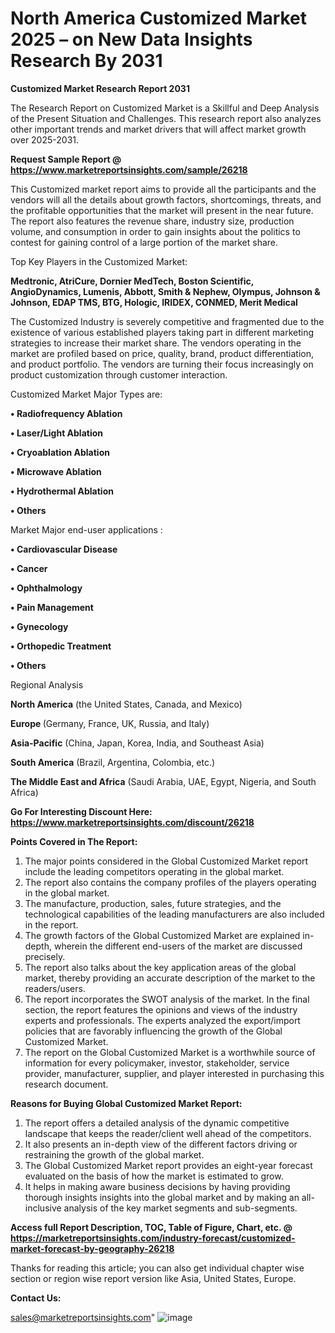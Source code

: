 # North America Customized Market 2025 – on New Data Insights Research By 2031

<strong>Customized Market Research Report 2031</strong>

The Research Report on Customized Market is a Skillful and Deep Analysis of the Present Situation and Challenges. This research report also analyzes other important trends and market drivers that will affect market growth over 2025-2031.

<strong>Request Sample Report @ <a href=https://www.marketreportsinsights.com/sample/26218>https://www.marketreportsinsights.com/sample/26218</a></strong>

This Customized market report aims to provide all the participants and the vendors will all the details about growth factors, shortcomings, threats, and the profitable opportunities that the market will present in the near future. The report also features the revenue share, industry size, production volume, and consumption in order to gain insights about the politics to contest for gaining control of a large portion of the market share.

Top Key Players in the Customized Market:

<strong>Medtronic, AtriCure, Dornier MedTech, Boston Scientific, AngioDynamics, Lumenis, Abbott, Smith & Nephew, Olympus, Johnson & Johnson, EDAP TMS, BTG, Hologic, IRIDEX, CONMED, Merit Medical</strong>

The Customized Industry is severely competitive and fragmented due to the existence of various established players taking part in different marketing strategies to increase their market share. The vendors operating in the market are profiled based on price, quality, brand, product differentiation, and product portfolio. The vendors are turning their focus increasingly on product customization through customer interaction.

Customized Market Major Types are:

<strong>• Radiofrequency Ablation

• Laser/Light Ablation

• Cryoablation Ablation

• Microwave Ablation

• Hydrothermal Ablation

• Others</strong>

Market Major end-user applications :

<strong>• Cardiovascular Disease

• Cancer

• Ophthalmology

• Pain Management

• Gynecology

• Orthopedic Treatment

• Others</strong>

Regional Analysis

</u><strong><b>North America</b></strong> (the United States, Canada, and Mexico)

<strong><b>Europe </b></strong>(Germany, France, UK, Russia, and Italy)

<strong><b>Asia-Pacific</b></strong> (China, Japan, Korea, India, and Southeast Asia)

<strong><b>South America</b></strong> (Brazil, Argentina, Colombia, etc.)

<strong><b>The Middle East and Africa</b></strong> (Saudi Arabia, UAE, Egypt, Nigeria, and South Africa)

<strong>Go For Interesting Discount Here: <a href=https://www.marketreportsinsights.com/discount/26218>https://www.marketreportsinsights.com/discount/26218</a></strong>

<strong>Points Covered in The Report:</strong>
<ol>
  <li>The major points considered in the Global Customized Market report include the leading competitors operating in the global market.</li>
  <li>The report also contains the company profiles of the players operating in the global market.</li>
  <li>The manufacture, production, sales, future strategies, and the technological capabilities of the leading manufacturers are also included in the report.</li>
  <li>The growth factors of the Global Customized Market are explained in-depth, wherein the different end-users of the market are discussed precisely.</li>
  <li>The report also talks about the key application areas of the global market, thereby providing an accurate description of the market to the readers/users.</li>
  <li>The report incorporates the SWOT analysis of the market. In the final section, the report features the opinions and views of the industry experts and professionals. The experts analyzed the export/import policies that are favorably influencing the growth of the Global Customized Market.</li>
  <li>The report on the Global Customized Market is a worthwhile source of information for every policymaker, investor, stakeholder, service provider, manufacturer, supplier, and player interested in purchasing this research document.</li>
</ol>
<strong>Reasons for Buying Global Customized Market Report:</strong>

<ol>
  <li>The report offers a detailed analysis of the dynamic competitive landscape that keeps the reader/client well ahead of the competitors.</li>
  <li>It also presents an in-depth view of the different factors driving or restraining the growth of the global market.</li>
  <li>The Global Customized Market report provides an eight-year forecast evaluated on the basis of how the market is estimated to grow.</li>
  <li>It helps in making aware business decisions by having providing thorough insights insights into the global market and by making an all-inclusive analysis of the key market segments and sub-segments.</li>
</ol>
<strong>Access full Report Description, TOC, Table of Figure, Chart, etc. @ <a href=https://marketreportsinsights.com/industry-forecast/customized-market-forecast-by-geography-26218>https://marketreportsinsights.com/industry-forecast/customized-market-forecast-by-geography-26218</a></strong>


Thanks for reading this article; you can also get individual chapter wise section or region wise report version like Asia, United States, Europe.

<strong>Contact Us:</strong>

sales@marketreportsinsights.com"
![image](https://github.com/user-attachments/assets/403008c8-9452-41d0-beb0-70affc971124)
